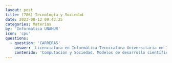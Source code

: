 ```yaml
---
layout: post
title: (786)-Tecnología y Sociedad
date: 2023-08-12 09:43:25
categories: Materias
by: 'Informatica UNAHUR'
icon: 'cpu'
questions:
  - question: 'CARRERAS'
    answer: 'Licenciatura en Informática-Tecnicatura Universitaria en Inteligencia Artificial-'
    contenido: 'Computación y Sociedad. Modelos de desarrollo científico y tecnológico. El proceso de producción de conocimiento. Etapas históricas. Historia de la computación. Ciencia, tecnología y economía. Sus interrelaciones. Etapas del desarrollo científico y tecnológico. El papel de la Universidad. La investigación científica y tecnológica en la actualidad. Software libre y sociedad. El posicionamiento del software libre y el código abierto.'
---
```

